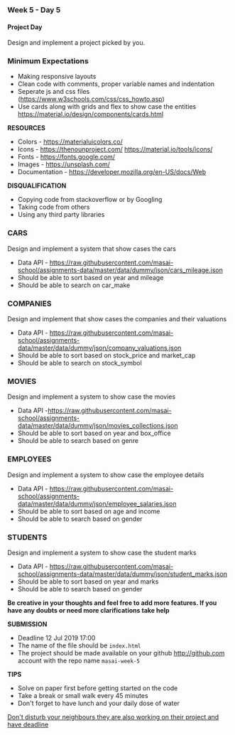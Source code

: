 ### Week 5 - Day 5

#### Project Day

Design and implement a project picked by you.



### Minimum Expectations 

- Making responsive layouts 
- Clean code with comments, proper variable names and indentation
- Seperate js and css files (https://www.w3schools.com/css/css_howto.asp)
- Use cards along with grids and flex to show case the entities https://material.io/design/components/cards.html



**RESOURCES**

- Colors - https://materialuicolors.co/
- Icons - https://thenounproject.com/ https://material.io/tools/icons/
- Fonts - https://fonts.google.com/
- Images - https://unsplash.com/
- Documentation - https://developer.mozilla.org/en-US/docs/Web



**DISQUALIFICATION**

- Copying code from stackoverflow or by Googling
- Taking code from others
- Using any third party libraries
  



### CARS

Design and implement a system that show cases the cars

- Data API - https://raw.githubusercontent.com/masai-school/assignments-data/master/data/dummy/json/cars_mileage.json
- Should be able to sort based on year and mileage
- Should be able to search on car_make



### COMPANIES

Design and implement that show cases the companies and their valuations

- Data API - https://raw.githubusercontent.com/masai-school/assignments-data/master/data/dummy/json/company_valuations.json
- Should be able to sort based on stock_price and market_cap
- Should be able to search on stock_symbol



### MOVIES

Design and implement a system to show case the movies

- Data API -https://raw.githubusercontent.com/masai-school/assignments-data/master/data/dummy/json/movies_collections.json
- Should be able to sort based on year and box_office
- Should be able to search based on genre



### EMPLOYEES

Design and implement a system to show case the employee details 

- Data API - https://raw.githubusercontent.com/masai-school/assignments-data/master/data/dummy/json/employee_salaries.json
- Should be able to sort based on age and income
- Should be able to search based on gender



### STUDENTS

Design and implement a system to show case the student marks  

- Data API - https://raw.githubusercontent.com/masai-school/assignments-data/master/data/dummy/json/student_marks.json
- Should be able to sort based on year and marks
- Should be able to search based on gender



**Be creative in your thoughts and feel free to add more features. If you have any doubts or need more clarifications take help**



**SUBMISSION**

- Deadline 12 Jul 2019 17:00
- The name of the file should be `index.html`
- The project should be made available on your github http://github.com account with the repo name `masai-week-5`



**TIPS**

- Solve on paper first before getting started on the code
- Take a break or small walk every 45 minutes
- Don't forget to have lunch and your daily dose of water



<u>Don't disturb your neighbours they are also working on their project and have deadline</u>